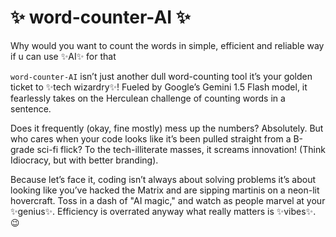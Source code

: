 # ✨ word-counter-AI ✨
Why would you want to count the words in simple, efficient and reliable way if u can use ✨AI✨ for that

`word-counter-AI` isn’t just another dull word-counting tool it’s your golden ticket to ✨tech wizardry✨! Fueled by Google’s Gemini 1.5 Flash model, it fearlessly takes on the Herculean challenge of counting words in a sentence.

Does it frequently (okay, fine mostly) mess up the numbers? Absolutely. But who cares when your code looks like it’s been pulled straight from a B-grade sci-fi flick? To the tech-illiterate masses, it screams innovation! (Think Idiocracy, but with better branding).

Because let’s face it, coding isn’t always about solving problems it’s about looking like you’ve hacked the Matrix and are sipping martinis on a neon-lit hovercraft. Toss in a dash of "AI magic," and watch as people marvel at your ✨genius✨. Efficiency is overrated anyway what really matters is ✨vibes✨. 😉
